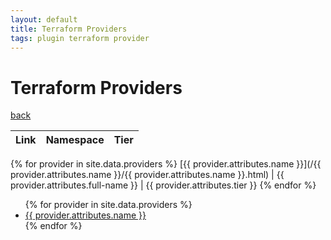 ```yaml
---
layout: default
title: Terraform Providers
tags: plugin terraform provider
---
```

# Terraform Providers

[back](/)

Link | Namespace | Tier
---|---|---
{% for provider in site.data.providers %}
[{{ provider.attributes.name }}](/{{ provider.attributes.name }}/{{ provider.attributes.name }}.html) | {{ provider.attributes.full-name }} | {{ provider.attributes.tier }}
{% endfor %}


<ul>
{% for provider in site.data.providers %}
  <li>
    <a href="/{{ provider.attributes.name }}/{{ provider.attributes.name }}.html">
      {{ provider.attributes.name }}
    </a>
  </li>
{% endfor %}
</ul>